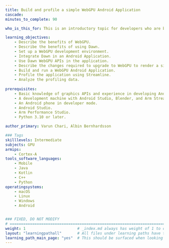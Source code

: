 ```yaml
---
title: Build and profile a simple WebGPU Android Application
cascade:
minutes_to_complete: 90

who_is_this_for: This is an introductory topic for developers who are building GPU-based Android applications and are interested in experimenting with WebGPU. 

learning_objectives: 
    - Describe the benefits of WebGPU.
    - Describe the benefits of using Dawn.
    - Set up a WebGPU development environment.
    - Integrate Dawn in an Android Application.
    - Use Dawn WebGPU APIs in the application.
    - Describe the changes required to upgrade to WebGPU to render a simple 3D object.
    - Build and run a WebGPU Android Application.
    - Profile the application using Streamline.
    - Analyze the profiling data.
       
prerequisites:
    - Basic knowledge of graphics APIs and experience in developing Android graphics applications.
    - A development machine with Android Studio, Blender, and Arm Streamline installed.
    - An Android phone in developer mode.
    - Android Studio.
    - Arm Performance Studio.
    - Python 3.10 or later.

author_primary: Varun Chari, Albin Bernhardsson

### Tags
skilllevels: Intermediate
subjects: GPU
armips:
    - Cortex-A
tools_software_languages:
    - Mobile
    - Java
    - Kotlin
    - C++
    - Python
operatingsystems:
    - macOS
    - Linux
    - Windows
    - Android


### FIXED, DO NOT MODIFY
# ================================================================================
weight: 1                       # _index.md always has weight of 1 to order correctly
layout: "learningpathall"       # All files under learning paths have this same wrapper
learning_path_main_page: "yes"  # This should be surfaced when looking for related content. Only set for _index.md of learning path content.
---
```

